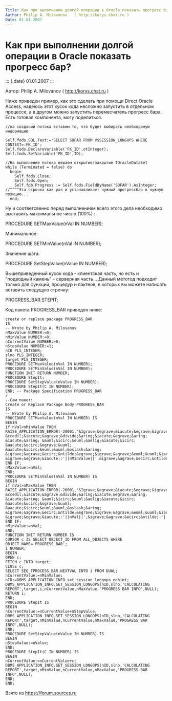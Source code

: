 ```yaml
---
Title: Как при выполнении долгой операции в Oracle показать прогресс бар?
Author: Philip A. Milovanov   ( http://korys.chat.ru )
Date: 01.01.2007
---
```



Как при выполнении долгой операции в Oracle показать прогресс бар?
==================================================================

::: {.date}
01.01.2007
:::

Автор: Philip A. Milovanov   ( http://korys.chat.ru )

Ниже приведен пример, как это сделать при помощи Direct Oracle Access,
надеюсь этот кусок кода несложно запустить в отдельном процессе, а в
другом можно запустить перемесчатель прогресс бара. Есть готовая
компонента, могу поделиться.

    //на создании потока вставим то, что будет выбирать необходимую информацию
     
    Self.fods.SQL.Text:='SELECT SOFAR FROM V$SESSION_LONGOPS WHERE CONTEXT=:FK_ID';
    Self.fods.DeclareVariable('FK_ID',otInteger);
    Self.fods.SetVariable('FK_ID',ID);
     
    //На выполнение потока вешаем открытие/закрытие TOracleDataSet
    while (Terminated = false) do
      begin
        Self.fods.Close;
        Self.fods.Open;
        Self.fpb.Progress := Self.fods.FieldByName('SOFAR').AsInteger;
    //^^^^Эта строчка как раз и устанавливает нужный прогрессбар в нужную позицию...
      end;

Ну и соответсвенно перед выполнением всего этого дела необходимо
выставить максимальное число (100%) :

PROCEDURE SETMaxValue(nVal IN NUMBER);

Минимальное:

PROCEDURE SETMinValue(nVal IN NUMBER);

Значение шага:

PROCEDURE SetStepValue(nValue IN NUMBER);

Вышеприведенный кусок кода - клиентская часть, но есть и \"подводный
камень\" - серверная часть... Данный метотод подкодит только для
функций, процедур и пактеов, в которых вы можете написать вставить
следущую строчку:

PROGRESS\_BAR.STEPIT;

Код пакета PROGRESS\_BAR приведен ниже:

    create or replace package PROGRESS_BAR 
    IS 
    -- Wrote by Philip A. Milovanov 
    nMaxValue NUMBER:=0; 
    nMinValue NUMBER:=0; 
    nCurrentValue NUMBER:=0; 
    nStepValue NUMBER:=1; 
    nID PLS_INTEGER; 
    slno PLS_INTEGER; 
    target PLS_INTEGER; 
    PROCEDURE SETMaxValue(nVal IN NUMBER); 
    PROCEDURE SETMinValue(nVal IN NUMBER); 
    FUNCTION INIT RETURN NUMBER; 
    PROCEDURE StepIt; 
    PROCEDURE SetStepValue(nValue IN NUMBER); 
    PROCEDURE StepIt(C IN NUMBER);
    END; -- Package Specification PROGRESS_BAR 
    /
    --Сам пакет:
    Create or Replace Package Body PROGRESS_BAR 
    IS 
    -- Wrote by Philip A. Milovanov 
    PROCEDURE SETMaxValue(nVal IN NUMBER) IS 
    BEGIN 
    if nVal<nMinValue THEN 
    RAISE_APPLICATION_ERROR(-20001,'&Igrave;&egrave;&iacute;&egrave;&igrave;&agrave;&euml;&uuml;&iacute;&icirc;&aring; &ccedil;&iacute;&agrave;&divide;&aring;&iacute;&egrave;&aring; &iacute;&aring; &auml;&icirc;&euml;&aelig;&iacute;&icirc; &aacute;&ucirc;&ograve;&uuml; &aacute;&icirc;&euml;&uuml;&oslash;&aring; &igrave;&agrave;&ecirc;&ntilde;&egrave;&igrave;&agrave;&euml;&uuml;&iacute;&icirc;&atilde;&icirc; &igrave;&egrave;&iacute;:'||nMinValue||',&igrave;&agrave;&ecirc;&ntilde;:'||nVal); 
    END IF; 
    nMaxValue:=nVal; 
    END; 
    PROCEDURE SETMinValue(nVal IN NUMBER) IS 
    BEGIN 
    if nVal>nMaxValue THEN 
    RAISE_APPLICATION_ERROR(-20001,'&Igrave;&egrave;&iacute;&egrave;&igrave;&agrave;&euml;&uuml;&iacute;&icirc;&aring; &ccedil;&iacute;&agrave;&divide;&aring;&iacute;&egrave;&aring; &iacute;&aring; &auml;&icirc;&euml;&aelig;&iacute;&icirc; &aacute;&ucirc;&ograve;&uuml; &aacute;&icirc;&euml;&uuml;&oslash;&aring; &igrave;&agrave;&ecirc;&ntilde;&egrave;&igrave;&agrave;&euml;&uuml;&iacute;&icirc;&atilde;&icirc; &igrave;&egrave;&iacute;:'||nVal||',&igrave;&agrave;&ecirc;&ntilde;:'||nMaxValue); 
    END IF; 
    nMinValue:=nVal; 
    END; 
    FUNCTION INIT RETURN NUMBER IS 
    CURSOR c IS SELECT OBJECT_ID FROM ALL_OBJECTS WHERE OBJECT_NAME='PROGRESS_BAR'; 
    i NUMBER; 
    BEGIN 
    OPEN c; 
    FETCH c INTO target; 
    CLOSE c; 
    SELECT SEQ_TPROCESS_BAR.NEXTVAL INTO i FROM DUAL; 
    nCurrentValue:=nMinValue; 
    nID:=DBMS_APPLICATION_INFO.set_session_longops_nohint; 
    DBMS_APPLICATION_INFO.SET_SESSION_LONGOPS(nID,slno,'CALCULATING REPORT',target,i,nCurrentValue,nMaxValue,'PROGRESS BAR INFO',NULL); 
    RETURN i; 
    END; 
    PROCEDURE StepIt IS 
    BEGIN 
    nCurrentValue:=nCurrentValue+nStepValue; 
    DBMS_APPLICATION_INFO.SET_SESSION_LONGOPS(nID,slno,'CALCULATING REPORT',target,nMinValue,nCurrentValue,nMaxValue,'PROGRESS BAR INFO',NULL); 
    END; 
    PROCEDURE SetStepValue(nValue IN NUMBER) IS 
    BEGIN 
    nStepValue:=nValue; 
    END; 
    PROCEDURE StepIt(C IN NUMBER) IS 
    BEGIN 
    nCurrentValue:=nCurrentValue+c; 
    DBMS_APPLICATION_INFO.SET_SESSION_LONGOPS(nID,slno,'CALCULATING REPORT',target,nMinValue,nCurrentValue,nMaxValue,'PROGRESS BAR INFO',NULL); 
    END; 
    END; 

Взято из <https://forum.sources.ru>
